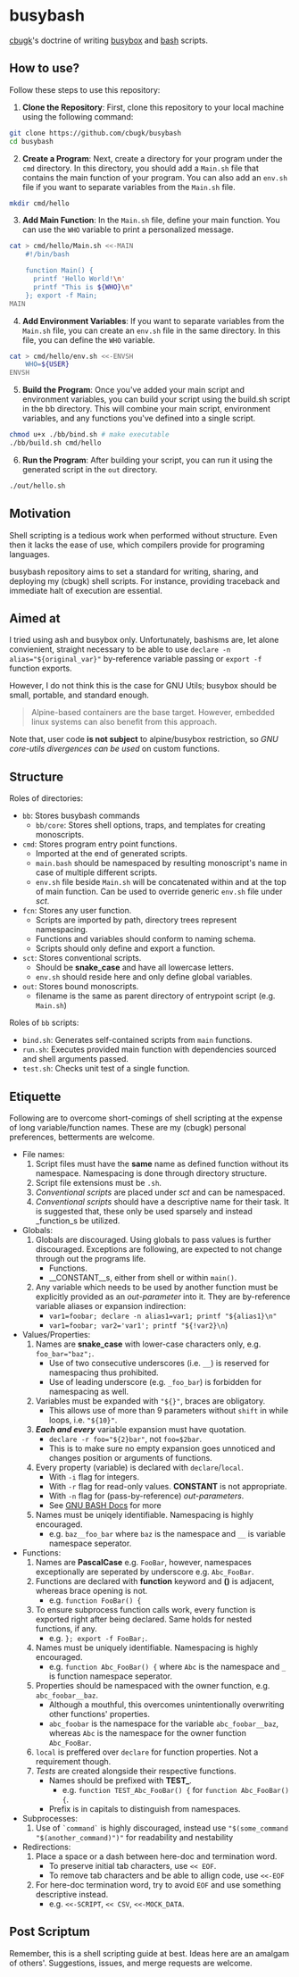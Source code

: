 # busybash

[cbugk](https://github.com/cbugk)'s doctrine of writing
[busybox](https://www.busybox.net/) and
[bash](https://www.gnu.org/software/bash/) scripts.

## How to use?

Follow these steps to use this repository:

1. **Clone the Repository**: First, clone this repository to your local machine using the following command:

```bash
git clone https://github.com/cbugk/busybash
cd busybash
```

2. **Create a Program**: Next, create a directory for your program under the `cmd` directory. In this directory, you should add a `Main.sh` file that contains the main function of your program. You can also add an `env.sh` file if you want to separate variables from the `Main.sh` file.

```bash
mkdir cmd/hello
```

3. **Add Main Function**: In the `Main.sh` file, define your main function. You can use the `WHO` variable to print a personalized message.

```bash
cat > cmd/hello/Main.sh <<-MAIN
    #!/bin/bash

    function Main() {
      printf 'Hello World!\n'
      printf "This is ${WHO}\n"
    }; export -f Main;
MAIN
```

4. **Add Environment Variables**: If you want to separate variables from the `Main.sh` file, you can create an `env.sh` file in the same directory. In this file, you can define the `WHO` variable.

```bash
cat > cmd/hello/env.sh <<-ENVSH
    WHO=${USER}
ENVSH
```

5. **Build the Program**: Once you've added your main script and environment variables, you can build your script using the build.sh script in the bb directory. This will combine your main script, environment variables, and any functions you've defined into a single script.
```bash
chmod u+x ./bb/bind.sh # make executable
./bb/build.sh cmd/hello
```

6. **Run the Program**: After building your script, you can run it using the generated script in the `out` directory.

```bash
./out/hello.sh
```

## Motivation

Shell scripting is a tedious work when performed without structure. Even then
it lacks the ease of use, which compilers provide for programing languages.

busybash repository aims to set a standard for writing, sharing, and deploying
my (cbugk) shell scripts. For instance, providing traceback and immediate halt
of execution are essential.


## Aimed at

I tried using ash and busybox only. Unfortunately, bashisms are, let alone
convienient, straight necessary to be able to use
`declare -n alias="${original_var}"` by-reference variable passing or
`export -f` function exports.

However, I do not think this is the case for GNU Utils; busybox should be
small, portable, and standard enough.

> Alpine-based containers are the base target.
> However, embedded linux systems can also benefit from this approach.

Note that, user code __is not subject__ to alpine/busybox restriction,
so _GNU core-utils divergences can be used_ on custom functions.


## Structure

Roles of directories:
* `bb`: Stores busybash commands
  * `bb/core`: Stores shell options, traps, and templates for creating
    monoscripts.
* `cmd`: Stores program entry point functions.
  * Imported at the end of generated scripts.
  * `main.bash` should be namespaced by resulting monoscript's name in case
    of multiple different scripts.
  * `env.sh` file beside `Main.sh` will be concatenated within and at the top
    of main function. Can be used to override generic `env.sh` file under
    _sct_.
* `fcn`: Stores any user function.
  * Scripts are imported by path, directory trees represent namespacing.
  * Functions and variables should conform to naming schema.
  * Scripts should only define and export a function.
* `sct`: Stores conventional scripts.
  * Should be __snake_case__ and have all lowercase letters.
  * `env.sh` should reside here and only define global variables.
* `out`: Stores bound monoscripts.
  * filename is the same as parent directory of entrypoint script
    (e.g. `Main.sh`)

Roles of `bb` scripts:
* `bind.sh`: Generates self-contained scripts from `main` functions.
* `run.sh`: Executes provided main function with dependencies sourced
  and shell arguments passed.
* `test.sh`: Checks unit test of a single function.


## Etiquette

Following are to overcome short-comings of shell scripting at the expense of
long variable/function names. These are my (cbugk) personal preferences,
betterments are welcome.
* File names:
  1. Script files must have the __same__ name as defined function without
     its namespace. Namespacing is done through directory structure.
  2. Script file extensions must be `.sh`.
  3. _Conventional scripts_ are placed under _sct_ and can be namespaced.
  4. _Conventional scripts_ should have a descriptive name for their task. It
     is suggested that, these only be used sparsely and instead _function_s be
     utilized.
* Globals:
  1. Globals are discouraged. Using globals to pass values is further
     discouraged. Exceptions are following, are expected to not change through
     out the programs life.
     * Functions.
     * __CONSTANT__s, either from shell or within `main()`.
  2. Any variable which needs to be used by another function must be
     explicitly provided as an _out-parameter_ into it. They are by-reference
     variable aliases or expansion indirection:
     * `var1=foobar; declare -n alias1=var1; printf "${alias1}\n"`
     * `var1=foobar; var2='var1'; printf "${!var2}\n`)
* Values/Properties:
  1. Names are __snake_case__ with lower-case characters only, e.g.
     `foo_bar="baz";`.
     * Use of two consecutive underscores (i.e. `__`) is reserved
       for namespacing thus prohibited.
     * Use of leading underscore (e.g. `_foo_bar`) is forbidden for namespacing
       as well.
  2. Variables must be expanded with `"${}"`, braces are obligatory.
     * This allows use of more than 9 parameters without `shift` in while
       loops, i.e. `"${10}"`.
  3. ___Each and every___ variable expansion must have quotation.
     * `declare -r foo="${2}bar"`, not `foo=$2bar`.
     * This is to make sure no empty expansion goes unnoticed and changes
       position or arguments of functions.
  4. Every property (variable) is declared with `declare`/`local`.
     * With `-i` flag for integers.
     * With `-r` flag for read-only values. __CONSTANT__ is not appropriate.
     * With `-n` flag for (pass-by-reference) _out-parameters_.
     * See [GNU BASH Docs](https://www.gnu.org/software/bash/manual/bash.html)
       for more
  5. Names must be uniqely identifiable. Namespacing is highly encouraged.
     * e.g. `baz__foo_bar` where `baz` is the namespace and `__` is variable
       namespace seperator.
* Functions:
  1. Names are __PascalCase__ e.g. `FooBar`, however, namespaces
     exceptionally are seperated by underscore e.g. `Abc_FooBar`.
  2. Functions are declared with __function__ keyword and __()__ is
     adjacent, whereas brace opening is not.
     * e.g. `function FooBar() {`
  3. To ensure subprocess function calls work, every function is exported right
     after being declared. Same holds for nested functions, if any.
     * e.g. `}; export -f FooBar;`.
  4. Names must be uniquely identifiable. Namespacing is highly encouraged.
     * e.g. `function Abc_FooBar() {` where `Abc` is the namespace and `_` is
     function namespace seperator.
  5. Properties should be namespaced with the owner function, e.g.
     `abc_foobar__baz`.
     * Although a mouthful, this overcomes unintentionally overwriting other
       functions' properties.
     * `abc_foobar` is the namespace for the variable `abc_foobar__baz`,
       whereas `Abc` is the namespace for the owner function `Abc_FooBar`.
  6. `local` is preffered over `declare` for function properties. Not a
     requirement though.
  7. _Tests_ are created alongside their respective functions.
     * Names should be prefixed with **TEST_**.
       * e.g. `function TEST_Abc_FooBar() {` for `function Abc_FooBar() {`.
     * Prefix is in capitals to distinguish from namespaces.
* Subprocesses:
  1. Use of `` `command` `` is highly discouraged, instead use
     `"$(some_command "$(another_command)")"` for readability and nestability
* Redirections:
  1. Place a space or a dash between here-doc and termination word.
     * To preserve initial tab characters, use `<< EOF`.
     * To remove tab characters and be able to allign code, use `<<-EOF`
  2. For here-doc termination word, try to avoid `EOF` and use something
     descriptive instead.
     * e.g. `<<-SCRIPT`, `<< CSV`, `<<-MOCK_DATA`.


## Post Scriptum

Remember, this is a shell scripting guide at best. Ideas here are an
amalgam of others'. Suggestions, issues, and merge requests are welcome.
